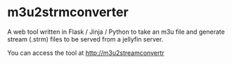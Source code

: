 # m3u2strmconverter

A web tool written in Flask / Jinja / Python to take an m3u file and generate stream (.strm) files to be served from a jellyfin server.

You can access the tool at [http://m3u2streamconvertr](https://m3u2stream.talkingtech.io/)
